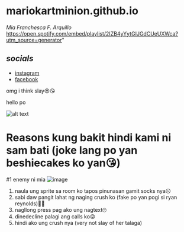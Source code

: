 # mariokartminion.github.io
*Mia Franchesca F. Arquillo*
https://open.spotify.com/embed/playlist/2IZB4yYytGIJGdCUeUXWca?utm_source=generator"
## ***socials***
- [instagram](https://www.instagram.com/miafarquillo/)
- [facebook](https://www.facebook.com/miafranchesca.arquillo/)

omg i think slay😍😘

hello po

![alt text](https://scontent.fdvo2-1.fna.fbcdn.net/v/t1.15752-9/258503865_457951392421160_7354220864377201324_n.jpg?_nc_cat=101&ccb=1-7&_nc_sid=ae9488&_nc_eui2=AeE91VZdYzmZIKq5wdNPIgWGYSow0DJB2wVhKjDQMkHbBYmBE155kyeI-MPW_l3YxK0TDKgyaWEAwEtGCCycE1Us&_nc_ohc=xVSNA0ZUkSsAX814KdU&tn=P4AB0k3rKuvp6TV6&_nc_ht=scontent.fdvo2-1.fna&oh=03_AdRMbWmYWGZmyPbN4IkfvBB9GAiNevOLFuWfa49FJxYdeA&oe=63E70FCE)

# Reasons kung bakit hindi kami ni sam bati (joke lang po yan beshiecakes ko yan😘)
#1 enemy ni mia
![image](https://user-images.githubusercontent.com/122507523/212541737-9f7ecce9-b9ff-4cb5-88b2-1a7a19cb908b.png)
1. naula ung sprite sa room ko tapos pinunasan gamit socks nya☹️
2. sabi daw pangit lahat ng naging crush ko (fake po yan pogi si ryan reynolds)👎🏻
3. nagllong press pag ako ung nagtext🙄
4. dinedecline palagi ang calls ko😡
5. hindi ako ung crush nya (very not slay of her talaga)
